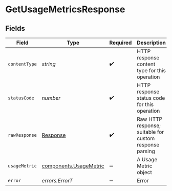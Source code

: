 # GetUsageMetricsResponse


## Fields

| Field                                                                 | Type                                                                  | Required                                                              | Description                                                           |
| --------------------------------------------------------------------- | --------------------------------------------------------------------- | --------------------------------------------------------------------- | --------------------------------------------------------------------- |
| `contentType`                                                         | *string*                                                              | :heavy_check_mark:                                                    | HTTP response content type for this operation                         |
| `statusCode`                                                          | *number*                                                              | :heavy_check_mark:                                                    | HTTP response status code for this operation                          |
| `rawResponse`                                                         | [Response](https://developer.mozilla.org/en-US/docs/Web/API/Response) | :heavy_check_mark:                                                    | Raw HTTP response; suitable for custom response parsing               |
| `usageMetric`                                                         | [components.UsageMetric](../../models/components/usagemetric.md)      | :heavy_minus_sign:                                                    | A Usage Metric object                                                 |
| `error`                                                               | *errors.ErrorT*                                                       | :heavy_minus_sign:                                                    | Error                                                                 |